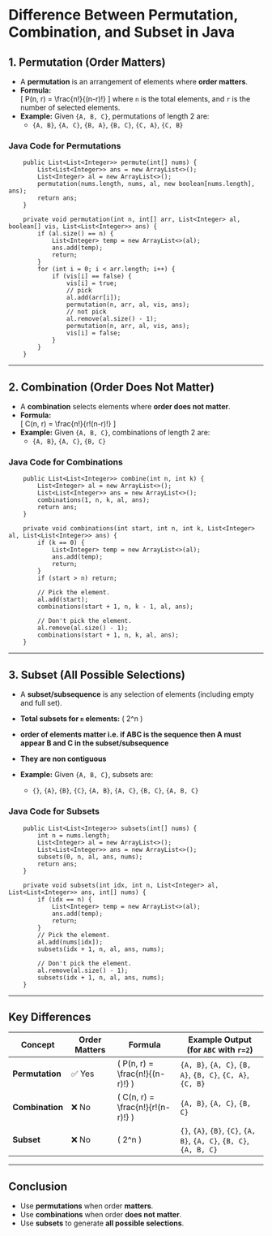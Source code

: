 # Difference Between Permutation, Combination, and Subset in Java

## **1. Permutation (Order Matters)**
- A **permutation** is an arrangement of elements where **order matters**.
- **Formula:**  
  \[
  P(n, r) = \frac{n!}{(n-r)!}
  \]
  where `n` is the total elements, and `r` is the number of selected elements.
- **Example:** Given `{A, B, C}`, permutations of length 2 are:
  - `{A, B}`, `{A, C}`, `{B, A}`, `{B, C}`, `{C, A}`, `{C, B}`

### **Java Code for Permutations**
```
    public List<List<Integer>> permute(int[] nums) {
        List<List<Integer>> ans = new ArrayList<>();
        List<Integer> al = new ArrayList<>();
        permutation(nums.length, nums, al, new boolean[nums.length], ans);
        return ans;
    }

    private void permutation(int n, int[] arr, List<Integer> al, boolean[] vis, List<List<Integer>> ans) {
        if (al.size() == n) {
            List<Integer> temp = new ArrayList<>(al);
            ans.add(temp);
            return;
        }
        for (int i = 0; i < arr.length; i++) {
            if (vis[i] == false) {
                vis[i] = true;
                // pick
                al.add(arr[i]);
                permutation(n, arr, al, vis, ans);
                // not pick
                al.remove(al.size() - 1);
                permutation(n, arr, al, vis, ans);
                vis[i] = false;
            }
        }
    }
```
---

## **2. Combination (Order Does Not Matter)**
- A **combination** selects elements where **order does not matter**.
- **Formula:**  
  \[
  C(n, r) = \frac{n!}{r!(n-r)!}
  \]
- **Example:** Given `{A, B, C}`, combinations of length 2 are:
  - `{A, B}`, `{A, C}`, `{B, C}`

### **Java Code for Combinations**
```
    public List<List<Integer>> combine(int n, int k) {
        List<Integer> al = new ArrayList<>();
        List<List<Integer>> ans = new ArrayList<>();
        combinations(1, n, k, al, ans);
        return ans;
    }

    private void combinations(int start, int n, int k, List<Integer> al, List<List<Integer>> ans) {
        if (k == 0) {
            List<Integer> temp = new ArrayList<>(al);
            ans.add(temp);
            return;
        }
        if (start > n) return;

        // Pick the element.
        al.add(start);
        combinations(start + 1, n, k - 1, al, ans);

        // Don't pick the element.
        al.remove(al.size() - 1);
        combinations(start + 1, n, k, al, ans);
    }
```
---

## **3. Subset (All Possible Selections)**
- A **subset/subsequence** is any selection of elements (including empty and full set).
- **Total subsets for `n` elements:** \( 2^n \)
- **order of elements matter i.e. if ABC is the sequence then A must appear B and C in the subset/subsequence**
- **They are non contiguous** 

- **Example:** Given `{A, B, C}`, subsets are:
  - `{}`, `{A}`, `{B}`, `{C}`, `{A, B}`, `{A, C}`, `{B, C}`, `{A, B, C}`

### **Java Code for Subsets**
```
    public List<List<Integer>> subsets(int[] nums) {
        int n = nums.length;
        List<Integer> al = new ArrayList<>();
        List<List<Integer>> ans = new ArrayList<>();
        subsets(0, n, al, ans, nums);
        return ans;
    }

    private void subsets(int idx, int n, List<Integer> al, List<List<Integer>> ans, int[] nums) {
        if (idx == n) {
            List<Integer> temp = new ArrayList<>(al);
            ans.add(temp);
            return;
        }
        // Pick the element.
        al.add(nums[idx]);
        subsets(idx + 1, n, al, ans, nums);

        // Don't pick the element.
        al.remove(al.size() - 1);
        subsets(idx + 1, n, al, ans, nums);
    }
```

-----------------------------------------------------------------------------------------------------------
## **Key Differences**
| Concept      | Order Matters | Formula                          | Example Output (for `ABC` with `r=2`) |
|-------------|--------------|--------------------------------|--------------------------------|
| **Permutation** | ✅ Yes        | \( P(n, r) = \frac{n!}{(n-r)!} \) | `{A, B}`, `{A, C}`, `{B, A}`, `{B, C}`, `{C, A}`, `{C, B}` |
| **Combination** | ❌ No        | \( C(n, r) = \frac{n!}{r!(n-r)!} \) | `{A, B}`, `{A, C}`, `{B, C}` |
| **Subset**    | ❌ No        | \( 2^n \)                      | `{}`, `{A}`, `{B}`, `{C}`, `{A, B}`, `{A, C}`, `{B, C}`, `{A, B, C}` |

---

## **Conclusion**
- Use **permutations** when order **matters**.
- Use **combinations** when order **does not matter**.
- Use **subsets** to generate **all possible selections**.
